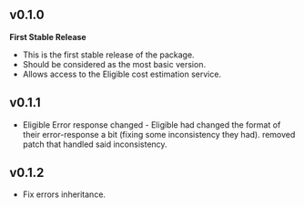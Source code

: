 ## v0.1.0
__First Stable Release__

- This is the first stable release of the package.
- Should be considered as the most basic version.
- Allows access to the Eligible cost estimation service.
 
## v0.1.1
- Eligible Error response changed - Eligible had changed the format of their error-response a bit (fixing some
inconsistency they had). removed patch that handled said inconsistency.

## v0.1.2
- Fix errors inheritance.   